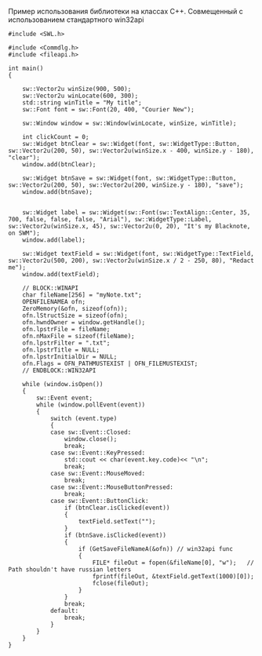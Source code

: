 Пример использования библиотеки на классах C++.
Совмещенный с использованием стандартного win32api

	#include <SWL.h>

	#include <Commdlg.h>
	#include <fileapi.h>

	int main()
	{

		sw::Vector2u winSize(900, 500);
		sw::Vector2u winLocate(600, 300);
		std::string winTitle = "My title";
		sw::Font font = sw::Font(20, 400, "Courier New");

		sw::Window window = sw::Window(winLocate, winSize, winTitle);
		
		int clickCount = 0;
		sw::Widget btnClear = sw::Widget(font, sw::WidgetType::Button, sw::Vector2u(200, 50), sw::Vector2u(winSize.x - 400, winSize.y - 180), "clear");
		window.add(btnClear);

		sw::Widget btnSave = sw::Widget(font, sw::WidgetType::Button, sw::Vector2u(200, 50), sw::Vector2u(200, winSize.y - 180), "save");
		window.add(btnSave);


		sw::Widget label = sw::Widget(sw::Font(sw::TextAlign::Center, 35, 700, false, false, false, "Arial"), sw::WidgetType::Label, sw::Vector2u(winSize.x, 45), sw::Vector2u(0, 20), "It's my Blacknote, on SWM");
		window.add(label);

		sw::Widget textField = sw::Widget(font, sw::WidgetType::TextField, sw::Vector2u(500, 200), sw::Vector2u(winSize.x / 2 - 250, 80), "Redact me");
		window.add(textField);

		// BLOCK::WINAPI
		char fileName[256] = "myNote.txt";
		OPENFILENAMEA ofn;
		ZeroMemory(&ofn, sizeof(ofn));
		ofn.lStructSize = sizeof(ofn);
		ofn.hwndOwner = window.getHandle();
		ofn.lpstrFile = fileName;
		ofn.nMaxFile = sizeof(fileName);
		ofn.lpstrFilter = ".txt";
		ofn.lpstrTitle = NULL;
		ofn.lpstrInitialDir = NULL;
		ofn.Flags = OFN_PATHMUSTEXIST | OFN_FILEMUSTEXIST;
		// ENDBLOCK::WIN32API

		while (window.isOpen())
		{
			sw::Event event;
			while (window.pollEvent(event))
			{
				switch (event.type)
				{
				case sw::Event::Closed:
					window.close();
					break;
				case sw::Event::KeyPressed:
					std::cout << char(event.key.code)<< "\n";
					break;
				case sw::Event::MouseMoved:
					break;
				case sw::Event::MouseButtonPressed:
					break;
				case sw::Event::ButtonClick:
					if (btnClear.isClicked(event))
					{
						textField.setText("");
					}
					if (btnSave.isClicked(event))
					{
						if (GetSaveFileNameA(&ofn)) // win32api func
						{
							FILE* fileOut = fopen(&fileName[0], "w");	// Path shouldn't have russian letters
							fprintf(fileOut, &textField.getText(1000)[0]);
							fclose(fileOut);
						}
					}
					break;
				default:
					break;
				}
			}
		}
	}